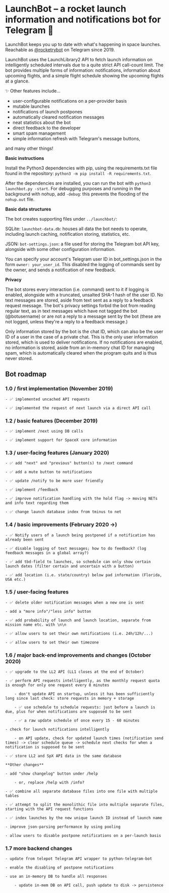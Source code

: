 # LaunchBot – a rocket launch information and notifications bot for Telegram 🚀
LaunchBot keeps you up to date with what's happening in space launches. Reachable as [@rocketrybot](https://t.me/rocketrybot) on Telegram since 2019.

LaunchBot uses the LaunchLibrary2 API to fetch launch information on intelligently scheduled intervals due to a quite strict API call-count limit. The bot provides multiple forms of information: notifications, information about upcoming flights, and a simple flight schedule showing the upcoming flights at a glance. 

✨ Other features include...
- user-configurable notifications on a per-provider basis
- mutable launches
- notifications of launch postpones
- automatically cleared notification messages
- neat statistics about the bot
- direct feedback to the developer
- smart spam management
- simple information refresh with Telegram's message buttons,

and many other things!

**Basic instructions**

Install the Python3 dependencies with pip, using the requirements.txt file found in the repository: `python3 -m pip install -R requirements.txt`.

After the dependencies are installed, you can run the bot with `python3 launchbot.py -start`. For debugging purposes and running in the background with nohup, add `-debug`: this prevents the flooding of the `nohup.out` file.

**Basic data structures**

The bot creates supporting files under `../launchbot/`:

SQLite: `launchbot-data.db`: houses all data the bot needs to operate, including launch caching, notification storing, statistics, etc.

JSON: `bot-settings.json`: a file used for storing the Telegram bot API key, alongside with some other configuration information.

You can specify your account's Telegram user ID in bot_settings.json in the form `owner: your_user_id`. This disabled the logging of commands sent by the owner, and sends a notification of new feedback.

**Privacy**

The bot stores every interaction (i.e. command) sent to it if logging is enabled, alongside with a truncated, unsalted SHA-1 hash of the user ID. No text messages are stored, aside from text sent as a reply to a feedback request message. The bot's privacy settings forbid the bot from reading regular text, as in text messages which have not tagged the bot (@botusername) or are not a reply to a message sent by the bot (these are not logged, unless they're a reply to a feedback message.)

Only information stored by the bot is the chat ID, which can also be the user ID of a user in the case of a private chat. This is the only user information stored, which is used to deliver notifications. If no notifications are enabled, no information is stored, aside from an in-memory chat ID for managing spam, which is automatically cleared when the program quits and is thus never stored.

## **Bot roadmap**

### 1.0 / first implementation (November 2019)

	- ✅ implemented uncached API requests
	
	- ✅ implemented the request of next launch via a direct API call

### 1.2 / basic features (December 2019)

	- ✅ implement /next using DB calls
	
	- ✅ implement support for SpaceX core information

### 1.3 / user-facing features (January 2020)
	
	- ✅ add "next" and "previous" button(s) to /next command
	
	- ✅ add a mute button to notifications
	
	- ✅ update /notify to be more user friendly
	
	- ✅ implement /feedback
	
	- ✅ improve notification handling with the hold flag -> moving NETs and info text regarding them
	
	- ✅ change launch database index from tminus to net

### 1.4 / basic improvements (February 2020 ->)

	- ✅ Notify users of a launch being postponed if a notification has already been sent
	
	- ✅ disable logging of text messages; how to do feedback? (log feedback messages in a global array?)
	
	- ✅ add tbd-field to launches, so schedule can only show certain launch dates (filter certain and uncertain with a button)
	
	- ✅ add location (i.e. state/country) below pad information (Florida, USA etc.)

### 1.5 / user-facing features
	
	- ✅ delete older notification messages when a new one is sent
	
	- add a "more info"/"less info" button
	
	- ✅ add probability of launch and launch location, separate from mission name etc. with \n\n
	
	- ✅ allow users to set their own notifications (i.e. 24h/12h/...)
	
	- ✅ allow users to set their own timezone
	
### 1.6 / major back-end improvements and changes (October 2020)
	
	- ✅ upgrade to the LL2 API (LL1 closes at the end of October)
	
	- ✅ perform API requests intelligently, as the monthly request quota is enough for only one request every 8 minutes
	
		- don't update API on startup, unless it has been sufficiently long since last check: store requests in memory + storage
		
		- ✅ use schedule to schedule requests: just before a launch is due, plus for when notifications are supposed to be sent
		
		- ✅ a raw update schedule of once every 15 - 60 minutes
		
	- check for launch notifications intelligently
		
		- on API update, check for updated launch times (notification send times) -> clear schedule queue -> schedule next checks for when a notification is supposed to be sent
		
	- ✅ store LL2 and SpX API data in the same database
	
	**Other changes**

	- add "show changelog" button under /help
	
		- or, replace /help with /info?
	
	- ✅ combine all separate database files into one file with multiple tables
	
	- ✅ attempt to split the monolithic file into multiple separate files, starting with the API request functions
	
	- ✅ index launches by the new unique launch ID instead of launch name

	- improve json-parsing performance by using pooling
	
	- allow users to disable postpone notifications on a per-launch basis
	
### 1.7 more backend changes

	- update from telepot Telegram API wrapper to python-telegram-bot
	
	- enable the disabling of postpone notifications
	
	- use an in-memory DB to handle all responses
	
		- update in-mem DB on API call, push update to disk -> persistence
